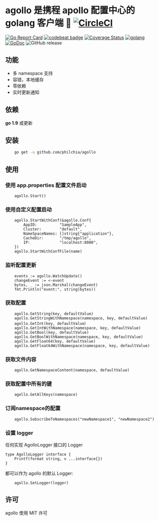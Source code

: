 # agollo 是携程 apollo 配置中心的 golang 客户端 🚀 [![CircleCI](https://circleci.com/gh/philchia/agollo/tree/master.svg?style=svg)](https://circleci.com/gh/philchia/agollo/tree/master)

[![Go Report Card](https://goreportcard.com/badge/github.com/philchia/agollo)](https://goreportcard.com/report/github.com/philchia/agollo)
[![codebeat badge](https://codebeat.co/badges/e31b4a09-f531-4b74-a86a-775f46436539)](https://codebeat.co/projects/github-com-philchia-agollo-master)
[![Coverage Status](https://coveralls.io/repos/github/philchia/agollo/badge.svg?branch=master)](https://coveralls.io/github/philchia/agollo?branch=master)
[![golang](https://img.shields.io/badge/Language-Go-green.svg?style=flat)](https://golang.org)
[![GoDoc](https://godoc.org/github.com/philchia/zen?status.svg)](https://godoc.org/github.com/philchia/agollo)
![GitHub release](https://img.shields.io/github/release/philchia/agollo.svg)

## 功能

* 多 namespace 支持
* 容错，本地缓存
* 零依赖
* 实时更新通知

## 依赖

**go 1.9** 或更新

## 安装

```sh
    go get -u github.com/philchia/agollo
```

## 使用

### 使用 app.properties 配置文件启动

```
    agollo.Start()
```

### 使用自定义配置启动

```golang
    agollo.StartWithConf(&agollo.Conf{
        AppID:          "SampleApp",
        Cluster:        "default",
        NameSpaceNames: []string{"application"},
        CacheDir:       "/tmp/agollo",
        IP:             "localhost:8080", 
    })
    agollo.StartWithConfFile(name)
```

### 监听配置更新

```golang
    events := agollo.WatchUpdate()
    changeEvent := <-event
    bytes, _ := json.Marshal(changeEvent)
    fmt.Println("event:", string(bytes))
```

### 获取配置

```golang
    agollo.GetString(key, defaultValue)
    agollo.GetStringWithNamespace(namespace, key, defaultValue)
    agollo.GetInt(key, defaultValue）
    agollo.GetIntWithNamespace(namespace, key, defaultValue)
    agollo.GetBool(key, defaultValue)
    agollo.GetBoolWithNamespace(namespace, key, defaultValue)
    agollo.GetFloat64(key, defaultValue)
    agollo.GetFloat64WithNamespace(namespace, key, defaultValue)
```

### 获取文件内容

```golang
    agollo.GetNamespaceContent(namespace, defaultValue)
```

### 获取配置中所有的键

```golang
    agollo.GetAllKeys(namespace)
```

### 订阅namespace的配置

```golang
    agollo.SubscribeToNamespaces("newNamespace1", "newNamespace2")
```

### 设置 logger

任何实现 AgolloLogger 接口的 Logger 

```golang
type AgolloLogger interface {
	Printf(format string, v ...interface{})
}
```

都可以作为 agollo 的默认 Logger:

```golang
    agollo.SetLogger(logger)
```

## 许可

agollo 使用 MIT 许可
